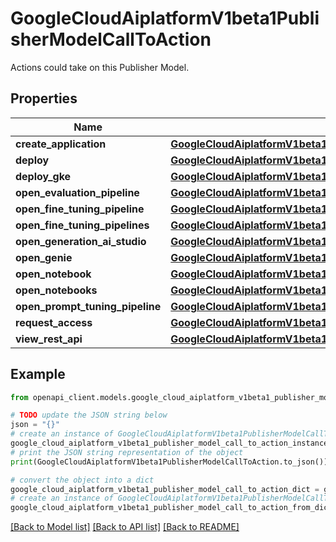 # GoogleCloudAiplatformV1beta1PublisherModelCallToAction

Actions could take on this Publisher Model.

## Properties

Name | Type | Description | Notes
------------ | ------------- | ------------- | -------------
**create_application** | [**GoogleCloudAiplatformV1beta1PublisherModelCallToActionRegionalResourceReferences**](GoogleCloudAiplatformV1beta1PublisherModelCallToActionRegionalResourceReferences.md) |  | [optional] 
**deploy** | [**GoogleCloudAiplatformV1beta1PublisherModelCallToActionDeploy**](GoogleCloudAiplatformV1beta1PublisherModelCallToActionDeploy.md) |  | [optional] 
**deploy_gke** | [**GoogleCloudAiplatformV1beta1PublisherModelCallToActionDeployGke**](GoogleCloudAiplatformV1beta1PublisherModelCallToActionDeployGke.md) |  | [optional] 
**open_evaluation_pipeline** | [**GoogleCloudAiplatformV1beta1PublisherModelCallToActionRegionalResourceReferences**](GoogleCloudAiplatformV1beta1PublisherModelCallToActionRegionalResourceReferences.md) |  | [optional] 
**open_fine_tuning_pipeline** | [**GoogleCloudAiplatformV1beta1PublisherModelCallToActionRegionalResourceReferences**](GoogleCloudAiplatformV1beta1PublisherModelCallToActionRegionalResourceReferences.md) |  | [optional] 
**open_fine_tuning_pipelines** | [**GoogleCloudAiplatformV1beta1PublisherModelCallToActionOpenFineTuningPipelines**](GoogleCloudAiplatformV1beta1PublisherModelCallToActionOpenFineTuningPipelines.md) |  | [optional] 
**open_generation_ai_studio** | [**GoogleCloudAiplatformV1beta1PublisherModelCallToActionRegionalResourceReferences**](GoogleCloudAiplatformV1beta1PublisherModelCallToActionRegionalResourceReferences.md) |  | [optional] 
**open_genie** | [**GoogleCloudAiplatformV1beta1PublisherModelCallToActionRegionalResourceReferences**](GoogleCloudAiplatformV1beta1PublisherModelCallToActionRegionalResourceReferences.md) |  | [optional] 
**open_notebook** | [**GoogleCloudAiplatformV1beta1PublisherModelCallToActionRegionalResourceReferences**](GoogleCloudAiplatformV1beta1PublisherModelCallToActionRegionalResourceReferences.md) |  | [optional] 
**open_notebooks** | [**GoogleCloudAiplatformV1beta1PublisherModelCallToActionOpenNotebooks**](GoogleCloudAiplatformV1beta1PublisherModelCallToActionOpenNotebooks.md) |  | [optional] 
**open_prompt_tuning_pipeline** | [**GoogleCloudAiplatformV1beta1PublisherModelCallToActionRegionalResourceReferences**](GoogleCloudAiplatformV1beta1PublisherModelCallToActionRegionalResourceReferences.md) |  | [optional] 
**request_access** | [**GoogleCloudAiplatformV1beta1PublisherModelCallToActionRegionalResourceReferences**](GoogleCloudAiplatformV1beta1PublisherModelCallToActionRegionalResourceReferences.md) |  | [optional] 
**view_rest_api** | [**GoogleCloudAiplatformV1beta1PublisherModelCallToActionViewRestApi**](GoogleCloudAiplatformV1beta1PublisherModelCallToActionViewRestApi.md) |  | [optional] 

## Example

```python
from openapi_client.models.google_cloud_aiplatform_v1beta1_publisher_model_call_to_action import GoogleCloudAiplatformV1beta1PublisherModelCallToAction

# TODO update the JSON string below
json = "{}"
# create an instance of GoogleCloudAiplatformV1beta1PublisherModelCallToAction from a JSON string
google_cloud_aiplatform_v1beta1_publisher_model_call_to_action_instance = GoogleCloudAiplatformV1beta1PublisherModelCallToAction.from_json(json)
# print the JSON string representation of the object
print(GoogleCloudAiplatformV1beta1PublisherModelCallToAction.to_json())

# convert the object into a dict
google_cloud_aiplatform_v1beta1_publisher_model_call_to_action_dict = google_cloud_aiplatform_v1beta1_publisher_model_call_to_action_instance.to_dict()
# create an instance of GoogleCloudAiplatformV1beta1PublisherModelCallToAction from a dict
google_cloud_aiplatform_v1beta1_publisher_model_call_to_action_from_dict = GoogleCloudAiplatformV1beta1PublisherModelCallToAction.from_dict(google_cloud_aiplatform_v1beta1_publisher_model_call_to_action_dict)
```
[[Back to Model list]](../README.md#documentation-for-models) [[Back to API list]](../README.md#documentation-for-api-endpoints) [[Back to README]](../README.md)


